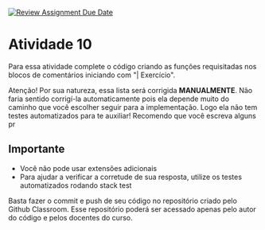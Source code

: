 [![Review Assignment Due Date](https://classroom.github.com/assets/deadline-readme-button-24ddc0f5d75046c5622901739e7c5dd533143b0c8e959d652212380cedb1ea36.svg)](https://classroom.github.com/a/_ubAvorE)
# Atividade 10

Para essa atividade complete o código criando as funções requisitadas nos blocos de comentários iniciando com "| Exercício".

Atenção! Por sua natureza, essa lista será corrigida **MANUALMENTE**. Não faria sentido corrigí-la automaticamente pois ela depende muito do caminho que você escolher seguir para a implementação. Logo ela não tem testes automatizados para te auxiliar! Recomendo que você escreva alguns pr

## Importante

- Você não pode usar extensões adicionais
- Para ajudar a verificar a corretude de sua resposta, utilize os testes automatizados rodando stack test

Basta fazer o commit e push de seu código no repositório criado pelo Github Classroom. Esse repositório poderá ser acessado apenas pelo autor do código e pelos docentes do curso.

